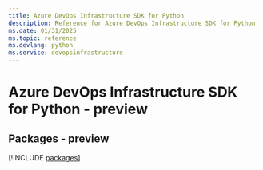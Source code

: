 ```yaml
---
title: Azure DevOps Infrastructure SDK for Python
description: Reference for Azure DevOps Infrastructure SDK for Python
ms.date: 01/31/2025
ms.topic: reference
ms.devlang: python
ms.service: devopsinfrastructure
---
```

# Azure DevOps Infrastructure SDK for Python - preview
## Packages - preview
[!INCLUDE [packages](devops-infrastructure-index.md)]